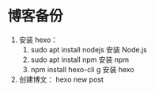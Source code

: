 # 博客备份

1. 安装 hexo：
   1. sudo apt install nodejs 安装 Node.js
   2. sudo apt install npm 安装 npm
   3. npm install hexo-cli g 安装 hexo
2. 创建博文：
	hexo new post <title>
3. 命令：
   1. hexo -g 产生文件
   2. hexo -s 本机作为服务器，默认通过 http://localhost:4000/ 访问
   3. hexo -d 产生文件并部署
4. 配置文件
   1. _config.yml 里面配置了博客网站的一些内容，以及部署到哪里
   2. source/_posts 博客文章
